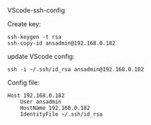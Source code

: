 VScode-ssh-config

Create key:
	
	ssh-keygen -t rsa
	ssh-copy-id ansadmin@192.168.0.182

update VScode config:

	ssh -i ~/.ssh/id_rsa ansadmin@192.168.0.182


Config file: 

	Host 192.168.0.182
		User ansadmin
		HostName 192.168.0.182
		IdentityFile ~/.ssh/id_rsa